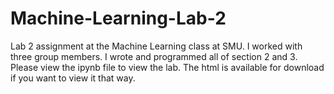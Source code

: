 # Machine-Learning-Lab-2
Lab 2 assignment at the Machine Learning class at SMU. I worked with three group members. I wrote and programmed all of section 2 and 3. Please view the ipynb file to view the lab. The html is available for download if you want to view it that way.
